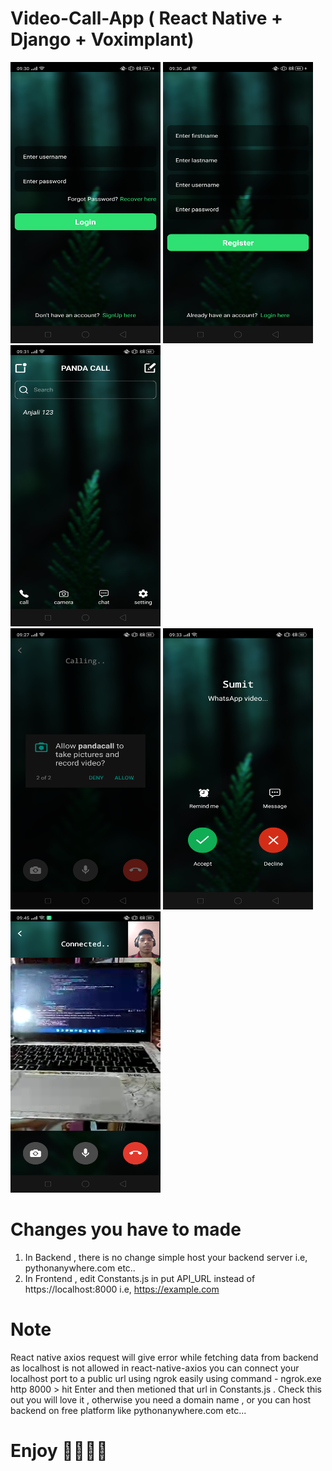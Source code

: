# Video-Call-App ( React Native + Django + Voximplant) 

<div style="display:'flex'; justify-content: 'space-between';">
  <img src="pandacall-frontend/assets/image-1.png" width="240" height="450">
  <img src="pandacall-frontend/assets/image-2.png" width="240" height="450">
  <img src="pandacall-frontend/assets/image-3.png" width="240" height="450">
 </div>

<div style="display:'flex'; justify-content: 'space-between';">
  <img src="pandacall-frontend/assets/image-4.png" width="240" height="450">
  <img src="pandacall-frontend/assets/image-5.png" width="240" height="450">
  <img src="pandacall-frontend/assets/image-6.png" width="240" height="450">
 </div>

# Changes you have to made

1. In Backend , there is no change simple host your backend server i.e, pythonanywhere.com etc..
2. In Frontend , edit Constants.js in put API_URL instead of https://localhost:8000 i.e, https://example.com


# Note
React native axios request will give error while fetching data from backend as localhost is not allowed in react-native-axios you can connect your localhost port to a public url using ngrok easily using command - ngrok.exe http 8000 > hit Enter and then metioned that url in Constants.js . Check this out you will love it , otherwise you need a domain name , or you can host backend on free platform like pythonanywhere.com etc...

# Enjoy 🥳🥳🥳🥳
